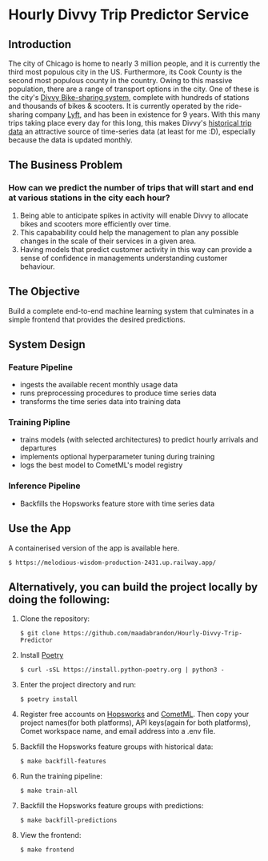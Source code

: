 # Hourly Divvy Trip Predictor Service

## Introduction

The city of Chicago is home to nearly 3 million people, and it is currently the third most populous city in the US. Furthermore, its Cook County is the second most populous county in the country. Owing to this massive population, there are a range of transport options in the city. One of these is the city's [Divvy Bike-sharing system](https://divvybikes.com/), complete with hundreds of stations and thousands of bikes & scooters. It is currently operated by the ride-sharing company [Lyft](https://www.lyft.com/), and has been in existence for 9 years. With this many trips taking place every day for this long, this makes Divvy's [historical trip data](https://divvybikes.com/system-data) an attractive source of time-series data (at least for me :D), especially because the data is updated monthly.


## The Business Problem
### How can we predict the number of trips that will start and end at various stations in the city each hour?

1. Being able to anticipate spikes in activity will enable Divvy to allocate bikes and scooters more efficiently over time. 
2. This capabability could help the management to plan any possible changes in the scale of their services in a given area.
3. Having models that predict customer activity in this way can provide a sense of confidence in managements understanding 
   customer behaviour.

## The Objective 
Build a complete end-to-end machine learning system that culminates in a simple frontend that provides the desired predictions.

## System Design

### Feature Pipeline
- ingests the available recent monthly usage data
- runs preprocessing procedures to produce time series data
- transforms the time series data into training data

### Training Pipline 
- trains models (with selected architectures) to predict hourly arrivals and departures
- implements optional hyperparameter tuning during training
- logs the best model to CometML's model registry

### Inference Pipeline
- Backfills the Hopsworks feature store with time series data

## Use the App
A containerised version of the app is available here.
```
$ https://melodious-wisdom-production-2431.up.railway.app/
```

## Alternatively, you can build the project locally by doing the following:

1. Clone the repository:
    ```
    $ git clone https://github.com/maadabrandon/Hourly-Divvy-Trip-Predictor
    ```

2. Install [Poetry](https://python-poetry.org/)
   ```
   $ curl -sSL https://install.python-poetry.org | python3 -
   ```

3. Enter the project directory and run:
    ```
    $ poetry install
    ```

4. Register free accounts on [Hopsworks](https://c.app.hopsworks.ai/) and [CometML](https://www.comet.com/). 
   Then copy your project names(for both platforms), API keys(again for both platforms), Comet workspace name, and email address into a .env file.

5. Backfill the Hopsworks feature groups with historical data:
    ```
    $ make backfill-features
    ```
6. Run the training pipeline:
    ```
    $ make train-all
    ```
7. Backfill the Hopsworks feature groups with predictions:
    ```
    $ make backfill-predictions
    ```

8. View the frontend:
    ```
    $ make frontend
    ```